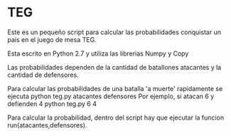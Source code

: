 # TEG

Este es un pequeño script para calcular las probabilidades conquistar un pais en el juego de mesa TEG.

Esta escrito en Python 2.7 y utiliza las librerias Numpy y Copy

Las probabilidades dependen de la cantidad de batallones atacantes y la cantidad de defensores.

Para calcular las probabilidades de una batalla 'a muerte' rapidamente se ejecuta
  python teg.py atacantes defensores
Por ejemplo, si atacan 6 y defienden 4
  python teg.py 6 4

Para calcular la probabilidad, dentro del script hay que ejecutar la funcion run(atacantes,defensores).



